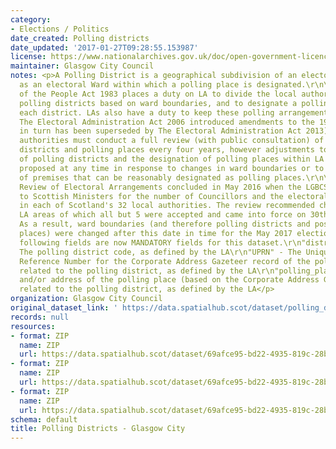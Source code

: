 ```yaml
---
category:
- Elections / Politics
date_created: Polling districts
date_updated: '2017-01-27T09:28:55.153987'
license: https://www.nationalarchives.gov.uk/doc/open-government-licence/version/3/
maintainer: Glasgow City Council
notes: <p>A Polling District is a geographical subdivision of an electoral area such
  as an electoral Ward within which a polling place is designated.\r\n\r\nThe Representation
  of the People Act 1983 places a duty on LA to divide the local authority area into
  polling districts based on ward boundaries, and to designate a polling place for
  each district. LAs also have a duty to keep these polling arrangements under review.
  The Electoral Administration Act 2006 introduced amendments to the 1983 Act (which
  in turn has been superseded by The Electoral Administration Act 2013). Now local
  authorities must conduct a full review (with public consultation) of its polling
  districts and polling places every four years, however adjustments to the boundaries
  of polling districts and the designation of polling places within LA wards can be
  proposed at any time in response to changes in ward boundaries or to the availability
  of premises that can be reasonably designated as polling places.\r\n\r\nThe Fifth
  Review of Electoral Arrangements concluded in May 2016 when the LGBCS made recommendations
  to Scottish Ministers for the number of Councillors and the electoral ward boundaries
  in each of Scotland's 32 local authorities. The review recommended changes in 30
  LA areas of which all but 5 were accepted and came into force on 30th Sept 2016.
  As a result, ward boundaries (and therefore polling districts and possibly polling
  places) were changed after this date in time for the May 2017 elections.\r\n\r\nThe
  following fields are now MANDATORY fields for this dataset.\r\n"district_code" -
  The polling district code, as defined by the LA\r\n"UPRN" - The Unique Property
  Reference Number for the Corporate Address Gazeteer record of the polling place
  related to the polling district, as defined by the LA\r\n"polling_place" - The name
  and/or address of the polling place (based on the Corporate Address Gazeteer record)
  related to the polling district, as defined by the LA</p>
organization: Glasgow City Council
original_dataset_link: ' https://data.spatialhub.scot/dataset/polling_districts-gc'
records: null
resources:
- format: ZIP
  name: ZIP
  url: https://data.spatialhub.scot/dataset/69afce95-bd22-4935-819c-28ba874044fb/resource/fa2b6268-9997-43f3-b0ef-577caf10dda0/download/pollingdistrictsgcc.zip
- format: ZIP
  name: ZIP
  url: https://data.spatialhub.scot/dataset/69afce95-bd22-4935-819c-28ba874044fb/resource/865b7a32-6f52-48e3-9eb1-507e90054c07/download/polling_districts.zip
- format: ZIP
  name: ZIP
  url: https://data.spatialhub.scot/dataset/69afce95-bd22-4935-819c-28ba874044fb/resource/b12bcffe-b193-46f6-8722-dd21cc68d6e0/download/polling_districts.zip
schema: default
title: Polling Districts - Glasgow City
---
```

